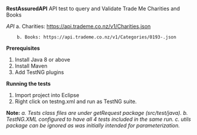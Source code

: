 **RestAssuredAPI**
API test to query and Validate Trade Me Charities and Books

  *API*
        a. Charities: https://api.trademe.co.nz/v1/Charities.json
        
        b. Books: https://api.trademe.co.nz/v1/Categories/0193-.json
        
**Prerequisites**

1. Install Java 8 or above
2. Install Maven
3. Add TestNG plugins

**Running the tests**

1. Import project into Eclipse
2. Right click on testng.xml and run as TestNG suite.


**Note:** 
_a. Tests class files are under getRequest package (src/test/java). 
b. TestNG.XML configured to have all 4 tests included in the same run. 
c. utils package can be ignored as was initially intended for parameterization._
